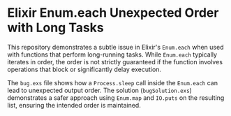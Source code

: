 # Elixir Enum.each Unexpected Order with Long Tasks

This repository demonstrates a subtle issue in Elixir's `Enum.each` when used with functions that perform long-running tasks.  While `Enum.each` typically iterates in order, the order is not strictly guaranteed if the function involves operations that block or significantly delay execution.

The `bug.exs` file shows how a `Process.sleep` call inside the `Enum.each` can lead to unexpected output order.  The solution (`bugSolution.exs`) demonstrates a safer approach using `Enum.map` and `IO.puts` on the resulting list, ensuring the intended order is maintained.